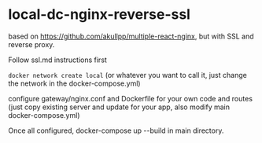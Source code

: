 # local-dc-nginx-reverse-ssl

based on https://github.com/akullpp/multiple-react-nginx, but with SSL and reverse proxy.


Follow ssl.md instructions first

`docker network create local` (or whatever you want to call it, just change the network in the docker-compose.yml)

configure gateway/nginx.conf and Dockerfile for your own code and routes (just copy existing server and update for your app, also modify main docker-compose.yml)

Once all configured, docker-compose up --build in main directory.
